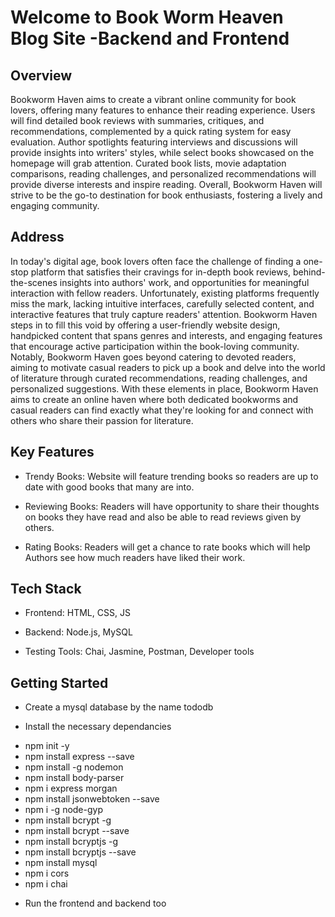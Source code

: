 
# Welcome to Book Worm Heaven Blog Site -Backend and Frontend
## Overview
Bookworm Haven aims to create a vibrant online community for book lovers, offering many features to enhance their reading experience. Users will find detailed book reviews with summaries, critiques, and recommendations, complemented by a quick rating system for easy evaluation. Author spotlights featuring interviews and discussions will provide insights into writers' styles, while select books showcased on the homepage will grab attention. Curated book lists, movie adaptation comparisons, reading challenges, and personalized recommendations will provide diverse interests and inspire reading. Overall, Bookworm Haven will strive to be the go-to destination for book enthusiasts, fostering a lively and engaging community.

## Address
In today's digital age, book lovers often face the challenge of finding a one-stop platform that satisfies their cravings for in-depth book reviews, behind-the-scenes insights into authors' work, and opportunities for meaningful interaction with fellow readers. Unfortunately, existing platforms frequently miss the mark, lacking intuitive interfaces, carefully selected content, and interactive features that truly capture readers' attention. Bookworm Haven steps in to fill this void by offering a user-friendly website design, handpicked content that spans genres and interests, and engaging features that encourage active participation within the book-loving community. Notably, Bookworm Haven goes beyond catering to devoted readers, aiming to motivate casual readers to pick up a book and delve into the world of literature through curated recommendations, reading challenges, and personalized suggestions. With these elements in place, Bookworm Haven aims to create an online haven where both dedicated bookworms and casual readers can find exactly what they're looking for and connect with others who share their passion for literature.

## Key Features

- Trendy Books: Website will feature trending books so readers are up to date with good books that many are into.

* Reviewing Books: Readers will have opportunity to share their thoughts on books they have read and also be able to read reviews given by others.

+ Rating Books: Readers will get a chance to rate books which will help Authors see how much readers have liked their work.

## Tech Stack

- Frontend: HTML, CSS, JS

* Backend: Node.js, MySQL
  
+ Testing Tools: Chai, Jasmine, Postman, Developer tools

## Getting Started

- Create a mysql database by the name tododb

* Install the necessary dependancies
- npm init -y
- npm install express --save
- npm install -g nodemon
- npm install body-parser
- npm i express morgan
- npm install jsonwebtoken --save
- npm i -g node-gyp
- npm install bcrypt -g
- npm install bcrypt --save
- npm install bcryptjs -g
- npm install bcryptjs --save
- npm install mysql
- npm i cors
- npm i chai
+ Run the frontend and backend too
